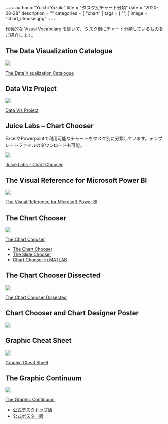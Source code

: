 +++
author = "Yuichi Yazaki"
title = "タスク別チャート分類"
date = "2020-08-28"
description = ""
categories = [
    "chart"
]
tags = [
    "",
]
image = "chart_chooser.jpg"
+++

代表的な Visual Vocabulary を除いて、タスク別にチャート分類しているものをご紹介します。

<!--more-->


## The Data Visualization Catalogue

![](datavizcatalogue.png)

[The Data Visualization Catalogue](https://datavizcatalogue.com/)

## Data Viz Project

![](datavizproject.png)

[Data Viz Project](https://datavizproject.com/)

## Juice Labs – Chart Chooser

ExcelやPowerpointで利用可能なチャートをタスク別に分類しています。テンプレートファイルのダウンロードも可能。

![](JuiceLabs.png)

[Juice Labs – Chart Chooser](http://labs.juiceanalytics.com/chartchooser/index.html)



## The Visual Reference for Microsoft Power BI

![](powerbi.png)

[The Visual Reference for Microsoft Power BI](https://www.sqlbi.com/ref/power-bi-visuals-reference/#)



## The Chart Chooser

![](chart_chooser.jpg)

[The Chart Chooser](https://extremepresentation.typepad.com/blog/2006/09/choosing_a_good.html)


- [The Chart Chooser](https://extremepresentation.typepad.com/blog/2006/09/choosing_a_good.html)
- [The Slide Chooser](https://extremepresentation.typepad.com/blog/2015/01/announcing-the-slide-chooser.html)
- [Chart Chooser in MATLAB](https://extremepresentation.typepad.com/blog/2009/04/chart-chooser-in-matlab.html)


## The Chart Chooser Dissected

![](chart_chooser_dissected.jpg)

[The Chart Chooser Dissected](https://blog.qlik.com/third-pillar-of-mapping-data-to-visualizations-usage)



## Chart Chooser and Chart Designer Poster

![](chart_guide_poster.png)


## Graphic Cheat Sheet

![](graphic_cheat_sheet.png)

[Graphic Cheat Sheet](https://blog.qlik.com/third-pillar-of-mapping-data-to-visualizations-usage)



## The Graphic Continuum

![](graphic_continuum.png)

[The Graphic Continuum](https://policyviz.com/2014/11/11/graphic-continuum-desktop-version/)

- [公式デスクトップ版](https://policyviz.com/2014/11/11/graphic-continuum-desktop-version/)
- [公式ポスター版](https://policyviz.com/2014/09/09/graphic-continuum/)





